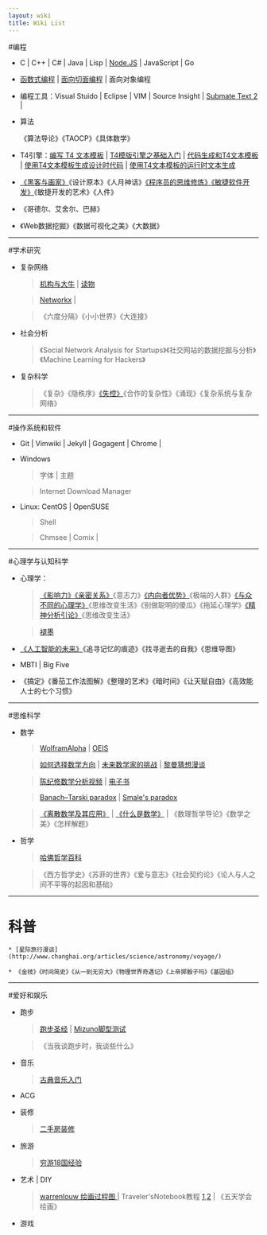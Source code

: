 ```yaml
---
layout: wiki
title: Wiki List
---
```


#编程

* C | C++ | C# | Java | Lisp | [Node.JS](/NodeJS/) | JavaScript | Go

* <a href="/Functional-Programming/"  target="_blank" class="external">函数式编程</a> | <a href="/AOP-Resource-Collections/"  target="_blank" class="external">面向切面编程</a> | 面向对象编程

* 编程工具：Visual Stuido | Eclipse | VIM | Source Insight | [Submate Text 2](#) | 

* 算法

    《算法导论》《TAOCP》《具体数学》

* T4引擎：[编写 T4 文本模板](http://msdn.microsoft.com/zh-cn/library/bb126478) | [T4模版引擎之基础入门](http://www.189works.com/article-80505-1.html) | [代码生成和T4文本模板](http://msdn.microsoft.com/zh-cn/library/bb126445.aspx) | [使用T4文本模板生成设计时代码](http://msdn.microsoft.com/zh-cn/library/dd820620) | [使用T4文本模板的运行时文本生成](http://msdn.microsoft.com/zh-cn/library/ee844259)

* [《黑客与画家》](/Hackers-and-Painters/)《设计原本》《人月神话》[《程序员的思维修炼》](/Pragmatic-Thinking-and-Learning/)[《敏捷软件开发》](/Agile-Software-Development/)《敏捷开发的艺术》《人件》

* 《哥德尔、艾舍尔、巴赫》

* 《Web数据挖掘》《数据可视化之美》《大数据》
---

#学术研究

* 复杂网络

    > [机构与大牛](http://blog.sciencenet.cn/blog-583335-477254.html) | [读物](http://blog.sciencenet.cn/blog-3075-549946.html)
    
    > [Networkx](http://www.oschina.net/question/54100_77522) | 
    
    > 《六度分隔》《小小世界》《大连接》
    
* 社会分析

    > 《Social Network Analysis for Startups》《社交网站的数据挖掘与分析》《Machine Learning for Hackers》
    
* 复杂科学

    > 《复杂》《隐秩序》[《失控》](/Out-of-Control-1/)《合作的复杂性》《涌现》《复杂系统与复杂网络》

---

#操作系统和软件

* Git | Vimwiki | Jekyll | Gogagent | Chrome | 

* Windows
    
    > 字体 | 主题
    
    > Internet Download Manager
    
* Linux: CentOS | OpenSUSE

    > Shell
    
    > Chmsee | Comix | 
    


---

#心理学与认知科学

* 心理学：

    >[《影响力》](/Influence/)[《亲密关系》](/Intimate-Relationships/)《意志力》[《内向者优势》](/The-Introvert-Advantage/)《极端的人群》[《与众不同的心理学》](/How-to-Think-Straight-about-Psychology/)《思维改变生活》《别做聪明的傻瓜》《拖延心理学》[《精神分析引论》](/Introduction-to-Psychoanalysis/)《思维改变生活》
    
    > [褪墨](http://www.mifengtd.cn/)

* [《人工智能的未来》](/On-Intelligence/)《追寻记忆的痕迹》《找寻逝去的自我》《思维导图》

* MBTI | Big Five

* 《搞定》《番茄工作法图解》《整理的艺术》《暗时间》《让天赋自由》《高效能人士的七个习惯》

---

#思维科学

* 数学

    > [WolframAlpha](http://www.wolframalpha.com/) | [OEIS](http://oeis.org/)

    > [如何选择数学方向](http://www.mysanco.com/wenda/index.php?class=discuss&action=question_item&questionid=1677) | [未来数学家的挑战](http://episte.math.ntu.edu.tw/articles/mm/mm_10_2_04/) | [黎曼猜想漫谈](http://songshuhui.net/archives/tag/%E9%BB%8E%E6%9B%BC%E7%8C%9C%E6%83%B3)
    
    > [陈纪修数学分析视频](http://you.video.sina.com.cn/a/5055894-1664374212.html) | [电子书](http://iask.sina.com.cn/u/2427434855/ish?folderid=667649&retcode=0#)
    
    > [Banach–Tarski paradox](http://en.wikipedia.org/wiki/Banach%E2%80%93Tarski_paradox) | [Smale's paradox](http://en.wikipedia.org/wiki/Smale%27s_paradox)
    
    > [《离散数学及其应用》](Discrete-Mathematics-and-Its-Applications/) | [《什么是数学》](/What-Is-Mathematics-1/) | 《数理哲学导论》《数学之美》《怎样解题》
    
* 哲学

    > [哈佛哲学百科](http://plato.stanford.edu/contents.html)
    
    > 《西方哲学史》《苏菲的世界》《爱与意志》《社会契约论》《论人与人之间不平等的起因和基础》
    
---
    
# 科普

    * [星际旅行漫谈](http://www.changhai.org/articles/science/astronomy/voyage/)
    
    * 《金枝》《时间简史》《从一到无穷大》《物理世界奇遇记》《上帝掷骰子吗》《基因组》

---

#爱好和娱乐

* 跑步

    > [跑步圣经](http://bbs.runbible.cn/) | [Mizuno脚型测试](http://www.mizunorunlife.com/foottype/index.aspx)
    
    > 《当我谈跑步时，我谈些什么》

* 音乐

    > [古典音乐入门](http://www.xici.net/d59817894.htm) 

* ACG

* 装修

    > [二手房装修](http://www.xici.net/d127891640.htm)
    
* 旅游

    > [穷游18国经验](http://bbs.qdqss.cn/forum.php?mod=viewthread&tid=55842&extra=&page=1)
    
* 艺术 | DIY

    > [warrenlouw 绘画过程图 ](http://blog.sina.com.cn/s/blog_6bafa28a0102emwq.html) | Traveler'sNotebook教程 [1](Traveler'sNotebook教程),[2](http://site.douban.com/149473/widget/notes/7555688/note/208643450/) | 《五天学会绘画》
    
* 游戏

    > 
